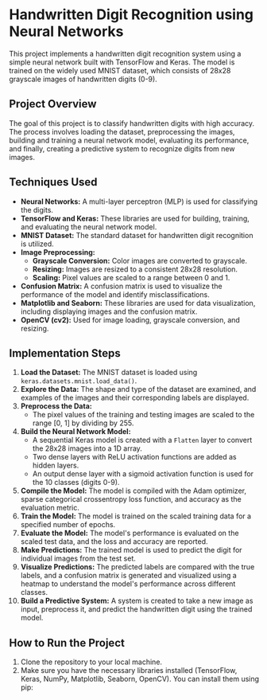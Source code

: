 # Handwritten Digit Recognition using Neural Networks

This project implements a handwritten digit recognition system using a simple neural network built with TensorFlow and Keras. The model is trained on the widely used MNIST dataset, which consists of 28x28 grayscale images of handwritten digits (0-9).

## Project Overview

The goal of this project is to classify handwritten digits with high accuracy. The process involves loading the dataset, preprocessing the images, building and training a neural network model, evaluating its performance, and finally, creating a predictive system to recognize digits from new images.

## Techniques Used

*   **Neural Networks:** A multi-layer perceptron (MLP) is used for classifying the digits.
*   **TensorFlow and Keras:** These libraries are used for building, training, and evaluating the neural network model.
*   **MNIST Dataset:** The standard dataset for handwritten digit recognition is utilized.
*   **Image Preprocessing:**
    *   **Grayscale Conversion:** Color images are converted to grayscale.
    *   **Resizing:** Images are resized to a consistent 28x28 resolution.
    *   **Scaling:** Pixel values are scaled to a range between 0 and 1.
*   **Confusion Matrix:** A confusion matrix is used to visualize the performance of the model and identify misclassifications.
*   **Matplotlib and Seaborn:** These libraries are used for data visualization, including displaying images and the confusion matrix.
*   **OpenCV (cv2):** Used for image loading, grayscale conversion, and resizing.

## Implementation Steps

1.  **Load the Dataset:** The MNIST dataset is loaded using `keras.datasets.mnist.load_data()`.
2.  **Explore the Data:** The shape and type of the dataset are examined, and examples of the images and their corresponding labels are displayed.
3.  **Preprocess the Data:**
    *   The pixel values of the training and testing images are scaled to the range [0, 1] by dividing by 255.
4.  **Build the Neural Network Model:**
    *   A sequential Keras model is created with a `Flatten` layer to convert the 28x28 images into a 1D array.
    *   Two dense layers with ReLU activation functions are added as hidden layers.
    *   An output dense layer with a sigmoid activation function is used for the 10 classes (digits 0-9).
5.  **Compile the Model:** The model is compiled with the Adam optimizer, sparse categorical crossentropy loss function, and accuracy as the evaluation metric.
6.  **Train the Model:** The model is trained on the scaled training data for a specified number of epochs.
7.  **Evaluate the Model:** The model's performance is evaluated on the scaled test data, and the loss and accuracy are reported.
8.  **Make Predictions:** The trained model is used to predict the digit for individual images from the test set.
9.  **Visualize Predictions:** The predicted labels are compared with the true labels, and a confusion matrix is generated and visualized using a heatmap to understand the model's performance across different classes.
10. **Build a Predictive System:** A system is created to take a new image as input, preprocess it, and predict the handwritten digit using the trained model.

## How to Run the Project

1.  Clone the repository to your local machine.
2.  Make sure you have the necessary libraries installed (TensorFlow, Keras, NumPy, Matplotlib, Seaborn, OpenCV). You can install them using pip:
